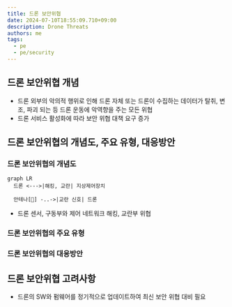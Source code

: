 ```yaml
---
title: 드론 보안위협
date: 2024-07-10T18:55:09.710+09:00
description: Drone Threats
authors: me
tags: 
  - pe
  - pe/security 
---
```


## 드론 보안위협 개념

- 드론 외부의 악의적 행위로 인해 드론 자체 또는 드론이 수집하는 데이터가 탈취, 변조, 파괴 되는 등 드론 운동에 악역향을 주는 모든 위협
- 드론 서비스 활성화에 따라 보안 위협 대책 요구 증가

## 드론 보안위협의 개념도, 주요 유형, 대응방안

### 드론 보안위협의 개념도

```mermaid
graph LR
  드론 <--->|해킹, 교란| 지상제어장치

  안테나[📡] -..->|교란 신호| 드론
```

- 드론 센서, 구동부와 제어 네트워크 해킹, 교란부 위협

### 드론 보안위협의 주요 유형

### 드론 보안위협의 대응방안

## 드론 보안위협 고려사항

- 드론의 SW와 펌웨어를 정기적으로 업데이트하여 최신 보안 위협 대비 필요
